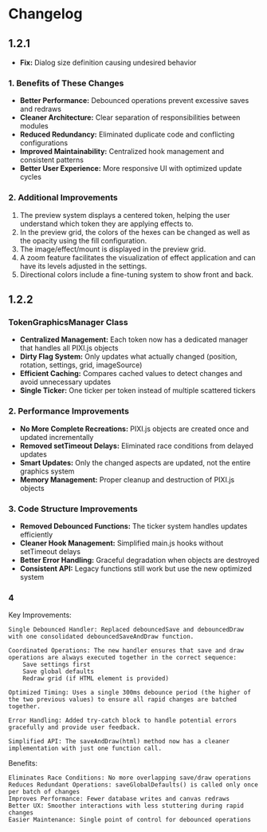 # Changelog

## 1.2.1
- **Fix:** Dialog size definition causing undesired behavior

### 1. Benefits of These Changes
- **Better Performance:** Debounced operations prevent excessive saves and redraws  
- **Cleaner Architecture:** Clear separation of responsibilities between modules  
- **Reduced Redundancy:** Eliminated duplicate code and conflicting configurations  
- **Improved Maintainability:** Centralized hook management and consistent patterns  
- **Better User Experience:** More responsive UI with optimized update cycles  

### 2. Additional Improvements
1. The preview system displays a centered token, helping the user understand which token they are applying effects to.  
2. In the preview grid, the colors of the hexes can be changed as well as the opacity using the fill configuration.  
3. The image/effect/mount is displayed in the preview grid.  
4. A zoom feature facilitates the visualization of effect application and can have its levels adjusted in the settings.  
5. Directional colors include a fine-tuning system to show front and back.  


## 1.2.2

### TokenGraphicsManager Class
- **Centralized Management:** Each token now has a dedicated manager that handles all PIXI.js objects  
- **Dirty Flag System:** Only updates what actually changed (position, rotation, settings, grid, imageSource)  
- **Efficient Caching:** Compares cached values to detect changes and avoid unnecessary updates  
- **Single Ticker:** One ticker per token instead of multiple scattered tickers  

### 2. Performance Improvements
- **No More Complete Recreations:** PIXI.js objects are created once and updated incrementally  
- **Removed setTimeout Delays:** Eliminated race conditions from delayed updates  
- **Smart Updates:** Only the changed aspects are updated, not the entire graphics system  
- **Memory Management:** Proper cleanup and destruction of PIXI.js objects  

### 3. Code Structure Improvements
- **Removed Debounced Functions:** The ticker system handles updates efficiently  
- **Cleaner Hook Management:** Simplified main.js hooks without setTimeout delays  
- **Better Error Handling:** Graceful degradation when objects are destroyed  
- **Consistent API:** Legacy functions still work but use the new optimized system  



### 4 
Key Improvements:

    Single Debounced Handler: Replaced debouncedSave and debouncedDraw with one consolidated debouncedSaveAndDraw function.

    Coordinated Operations: The new handler ensures that save and draw operations are always executed together in the correct sequence:
        Save settings first
        Save global defaults
        Redraw grid (if HTML element is provided)

    Optimized Timing: Uses a single 300ms debounce period (the higher of the two previous values) to ensure all rapid changes are batched together.

    Error Handling: Added try-catch block to handle potential errors gracefully and provide user feedback.

    Simplified API: The saveAndDraw(html) method now has a cleaner implementation with just one function call.

Benefits:

    Eliminates Race Conditions: No more overlapping save/draw operations
    Reduces Redundant Operations: saveGlobalDefaults() is called only once per batch of changes
    Improves Performance: Fewer database writes and canvas redraws
    Better UX: Smoother interactions with less stuttering during rapid changes
    Easier Maintenance: Single point of control for debounced operations
